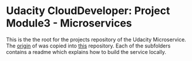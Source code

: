 # Udacity CloudDeveloper: Project Module3 - Microservices
This is the the root for the projects repository of the Udacity Microservice.
 The [origin](https://github.com/scheeles/cloud-developer/tree/06-ci/course-03/exercises) 
of was copied into [this](https://github.com/mitschen) repository.
Each of the subfolders contains a readme which explains how to build the service locally.
 
